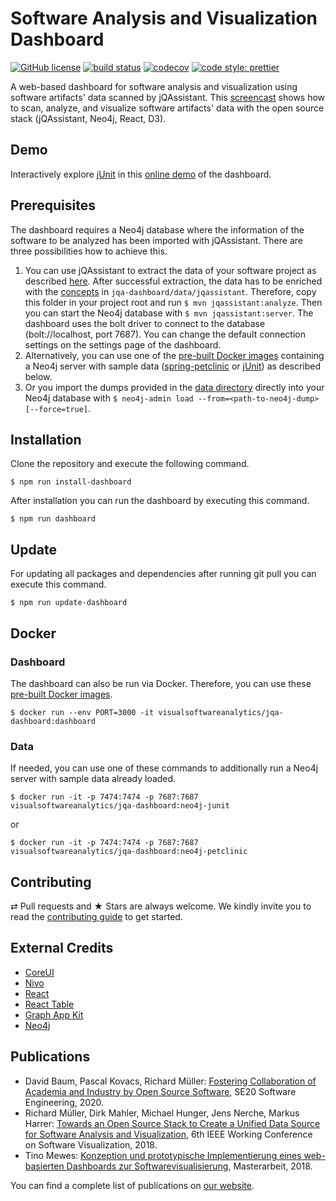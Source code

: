 # Software Analysis and Visualization Dashboard #

[![GitHub license](https://img.shields.io/badge/License-Apache%202.0-blue.svg)](https://github.com/softvis-research/jqa-dashboard/blob/master/LICENSE)
[![build status](https://travis-ci.com/softvis-research/jqa-dashboard.svg?branch=master)](https://travis-ci.com/softvis-research/jqa-dashboard)
[![codecov](https://codecov.io/gh/softvis-research/jqa-dashboard/branch/master/graph/badge.svg)](https://codecov.io/gh/softvis-research/jqa-dashboard)
[![code style: prettier](https://img.shields.io/badge/code_style-prettier-ff69b4.svg)](https://github.com/prettier/prettier)

A web-based dashboard for software analysis and visualization using software artifacts' data scanned by jQAssistant. This [screencast](https://youtu.be/LebVqfzQ_KE) shows how to scan, analyze, and visualize software artifacts' data with the open source stack (jQAssistant, Neo4j, React, D3).

## Demo ##
Interactively explore [jUnit](https://github.com/junit-team/junit4) in this [online demo](http://139.18.211.212:3000) of the dashboard.

## Prerequisites ##

The dashboard requires a Neo4j database where the information of the software to be analyzed has been imported with jQAssistant.
There are three possibilities how to achieve this.
1. You can use jQAssistant to extract the data of your software project as described [here](https://jqassistant.org/get-started/). After successful extraction, the data has to be enriched with the [concepts](http://jqassistant.github.io/jqassistant/doc/1.8.0/#_concepts) in `jqa-dashboard/data/jqassistant`. Therefore, copy this folder in your project root and run `$ mvn jqassistant:analyze`. Then you can start the Neo4j database with `$ mvn jqassistant:server`. The dashboard uses the bolt driver to connect to the database (bolt://localhost, port 7687). You can change the default connection settings on the settings page of the dashboard.
2. Alternatively, you can use one of the [pre-built Docker images](https://hub.docker.com/r/visualsoftwareanalytics/jqa-dashboard/tags/) containing a Neo4j server with sample data ([spring-petclinic](https://github.com/buschmais/spring-petclinic/tree/master) or [jUnit](https://github.com/jqassistant-demo/junit4/tree/jqassistant/vissoft-2018)) as described below.
3. Or you import the dumps provided in the [data directory](https://github.com/softvis-research/jqa-dashboard/tree/master/data) directly into your Neo4j database with `$ neo4j-admin load --from=<path-to-neo4j-dump> [--force=true]`.

## Installation ##

Clone the repository and execute the following command.

```
$ npm run install-dashboard
```

After installation you can run the dashboard by executing this command.

```
$ npm run dashboard
```

## Update ##

For updating all packages and dependencies after running git pull you can execute this command.

```
$ npm run update-dashboard
```

## Docker ##

### Dashboard ###

The dashboard can also be run via Docker. Therefore, you can use these [pre-built Docker images](https://hub.docker.com/r/visualsoftwareanalytics/jqa-dashboard/tags/).

```
$ docker run --env PORT=3000 -it visualsoftwareanalytics/jqa-dashboard:dashboard
```
### Data ###

If needed, you can use one of these commands to additionally run a Neo4j server with sample data already loaded.

```
$ docker run -it -p 7474:7474 -p 7687:7687 visualsoftwareanalytics/jqa-dashboard:neo4j-junit
```

or

```
$ docker run -it -p 7474:7474 -p 7687:7687 visualsoftwareanalytics/jqa-dashboard:neo4j-petclinic
```

## Contributing ##

⇄ Pull requests and ★ Stars are always welcome. We kindly invite you to read the [contributing guide](CONTRIBUTING.md) to get started.

## External Credits ##

* [CoreUI](https://github.com/coreui/coreui-free-react-admin-template)
* [Nivo](https://github.com/plouc/nivo)
* [React](https://github.com/facebook/react)
* [React Table](https://github.com/react-tools/react-table)
* [Graph App Kit](https://github.com/neo4j-apps/graph-app-kit)
* [Neo4j](https://github.com/neo4j/neo4j)

## Publications ##

* David Baum, Pascal Kovacs, Richard Müller: [Fostering Collaboration of Academia and Industry by Open Source Software](https://www.researchgate.net/publication/338008152_Fostering_Collaboration_of_Academia_and_Industry_by_Open_Source_Software), SE20 Software Engineering, 2020.
* Richard Müller, Dirk Mahler, Michael Hunger, Jens Nerche, Markus Harrer: [Towards an Open Source Stack to Create a Unified Data Source for Software Analysis and Visualization](https://www.researchgate.net/publication/328282991_Towards_an_Open_Source_Stack_to_Create_a_Unified_Data_Source_for_Software_Analysis_and_Visualization), 6th IEEE Working Conference on Software Visualization, 2018.
* Tino Mewes: [Konzeption und prototypische Implementierung eines web-basierten Dashboards zur Softwarevisualisierung](http://nbn-resolving.de/urn:nbn:de:bsz:15-qucosa2-323826), Masterarbeit, 2018.

You can find a complete list of publications on [our website](http://home.uni-leipzig.de/svis/Publications/).
